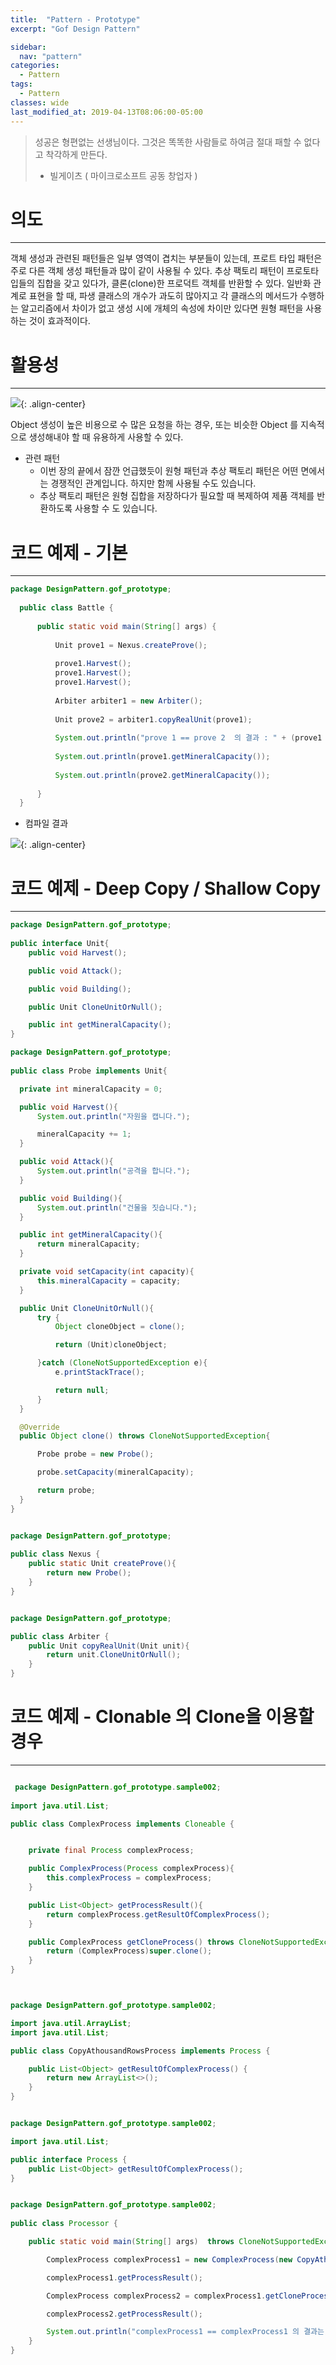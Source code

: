 ```yaml
---
title:  "Pattern - Prototype"
excerpt: "Gof Design Pattern"

sidebar:
  nav: "pattern"
categories:
  - Pattern
tags:
  - Pattern 
classes: wide
last_modified_at: 2019-04-13T08:06:00-05:00
---
```


> 성공은 형편없는 선생님이다. 그것은 똑똑한 사람들로 하여금 절대 패할 수 없다고 착각하게 만든다.     
> - 빌게이츠 ( 마이크로소프트 공동 창업자 )

# 의도 

***

객체 생성과 관련된 패턴들은 일부 영역이 겹치는 부분들이 있는데, 프로트 타입 패턴은 주로 다른 객체 생성 패턴들과 많이 같이 사용될 수 있다. 추상 팩토리 패턴이 프로토타입들의 집합을 갖고 있다가, 클론(clone)한 프로덕트 객체를 반환할 수 있다. 일반화 관계로 표현을 할 때, 파생 클래스의 개수가 과도히 많아지고 각 클래스의 메서드가 수행하는 알고리즘에서 차이가 없고 생성 시에 개체의 속성에 차이만 있다면 원형 패턴을 사용하는 것이 효과적이다.

# 활용성

***

![](https://keepinmindsh.github.io/lines/assets/img/prototype_pattern.png){: .align-center}

Object 생성이 높은 비용으로 수 많은 요청을 하는 경우, 또는 비슷한 Object 를 지속적으로 생성해내야 할 때 유용하게 사용할 수 있다.

- 관련 패턴
  - 이번 장의 끝에서 잠깐 언급했듯이 원형 패턴과 추상 팩토리 패턴은 어떤 면에서는 경쟁적인 관계입니다. 하지만 함께 사용될 수도 있습니다.
  - 추상 팩토리 패턴은 원형 집합을 저장하다가 필요할 때 복제하여 제품 객체를 반환하도록 사용할 수 도 있습니다.

# 코드 예제 - 기본

***

```java
package DesignPattern.gof_prototype;
  
  public class Battle {
  
      public static void main(String[] args) {
  
          Unit prove1 = Nexus.createProve();
  
          prove1.Harvest();
          prove1.Harvest();
          prove1.Harvest();
  
          Arbiter arbiter1 = new Arbiter();
  
          Unit prove2 = arbiter1.copyRealUnit(prove1);
  
          System.out.println("prove 1 == prove 2  의 결과 : " + (prove1 == prove2) );
  
          System.out.println(prove1.getMineralCapacity());
  
          System.out.println(prove2.getMineralCapacity());
  
      }
  }                 
```

- 컴파일 결과 

![](https://keepinmindsh.github.io/lines/assets/img/prototype_compile.png){: .align-center}

# 코드 예제 - Deep Copy / Shallow Copy 

***

```java
package DesignPattern.gof_prototype;
    
public interface Unit{
    public void Harvest();

    public void Attack();

    public void Building();

    public Unit CloneUnitOrNull();

    public int getMineralCapacity();
}     
```

```java
package DesignPattern.gof_prototype;
        
public class Probe implements Unit{

  private int mineralCapacity = 0;

  public void Harvest(){
      System.out.println("자원을 캡니다.");

      mineralCapacity += 1;
  }

  public void Attack(){
      System.out.println("공격을 합니다.");
  }

  public void Building(){
      System.out.println("건물을 짓습니다.");
  }

  public int getMineralCapacity(){
      return mineralCapacity;
  }

  private void setCapacity(int capacity){
      this.mineralCapacity = capacity;
  }

  public Unit CloneUnitOrNull(){
      try {
          Object cloneObject = clone();

          return (Unit)cloneObject;

      }catch (CloneNotSupportedException e){
          e.printStackTrace();

          return null;
      }
  }

  @Override
  public Object clone() throws CloneNotSupportedException{

      Probe probe = new Probe();

      probe.setCapacity(mineralCapacity);

      return probe;
  }
}

```

```java

package DesignPattern.gof_prototype;
        
public class Nexus {
    public static Unit createProve(){
        return new Probe();
    }
}    

```

```java

package DesignPattern.gof_prototype;

public class Arbiter {
    public Unit copyRealUnit(Unit unit){
        return unit.CloneUnitOrNull();
    }
}  

```

# 코드 예제 - Clonable 의 Clone을 이용할 경우 

***

```java

 package DesignPattern.gof_prototype.sample002;
        
import java.util.List;

public class ComplexProcess implements Cloneable {


    private final Process complexProcess;

    public ComplexProcess(Process complexProcess){
        this.complexProcess = complexProcess;
    }

    public List<Object> getProcessResult(){
        return complexProcess.getResultOfComplexProcess();
    }

    public ComplexProcess getCloneProcess() throws CloneNotSupportedException {
        return (ComplexProcess)super.clone();
    }
}     

```

```java


package DesignPattern.gof_prototype.sample002;

import java.util.ArrayList;
import java.util.List;

public class CopyAthousandRowsProcess implements Process {

    public List<Object> getResultOfComplexProcess() {
        return new ArrayList<>();
    }
}  

```

```java

package DesignPattern.gof_prototype.sample002;

import java.util.List;

public interface Process {
    public List<Object> getResultOfComplexProcess();
}   

```

```java

package DesignPattern.gof_prototype.sample002;
        
public class Processor {

    public static void main(String[] args)  throws CloneNotSupportedException {

        ComplexProcess complexProcess1 = new ComplexProcess(new CopyAthousandRowsProcess());

        complexProcess1.getProcessResult();

        ComplexProcess complexProcess2 = complexProcess1.getCloneProcess();

        complexProcess2.getProcessResult();

        System.out.println("complexProcess1 == complexProcess1 의 결과는 " + (complexProcess1 == complexProcess2));
    }
}   

```

